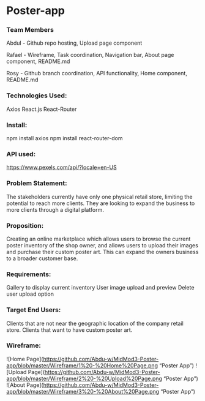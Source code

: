 # Poster-app

### Team Members

Abdul - Github repo hosting, Upload page component

Rafael - Wireframe, Task coordination, Navigation bar, About page component, README.md

Rosy - Github branch coordination, API functionality, Home component, README.md

### Technologies Used:
Axios 
React.js
React-Router 

### Install:
npm install axios
npm install react-router-dom

### API used:
https://www.pexels.com/api/?locale=en-US

### Problem Statement:
The stakeholders currently have only one physical retail store, limiting the potential to reach more clients.
They are looking to expand the business to more clients through a digital platform.

### Proposition:
Creating an online marketplace which allows users to browse the current poster inventory of the shop owner, and allows users to upload their images and purchase their custom poster art. This can expand the owners business to a broader customer base.

### Requirements:
Gallery to display current inventory
User image upload and preview 
Delete user upload option

### Target End Users:
Clients that are not near the geographic location of the company retail store.
Clients that want to have custom poster art.

### Wireframe:
![Home Page](https://github.com/Abdu-w/MidMod3-Poster-app/blob/master/Wireframe/1%20-%20Home%20Page.png “Poster App”)
![Upload Page](https://github.com/Abdu-w/MidMod3-Poster-app/blob/master/Wireframe/2%20-%20Upload%20Page.png “Poster App”)
![About Page](https://github.com/Abdu-w/MidMod3-Poster-app/blob/master/Wireframe/3%20-%20About%20Page.png “Poster App”)